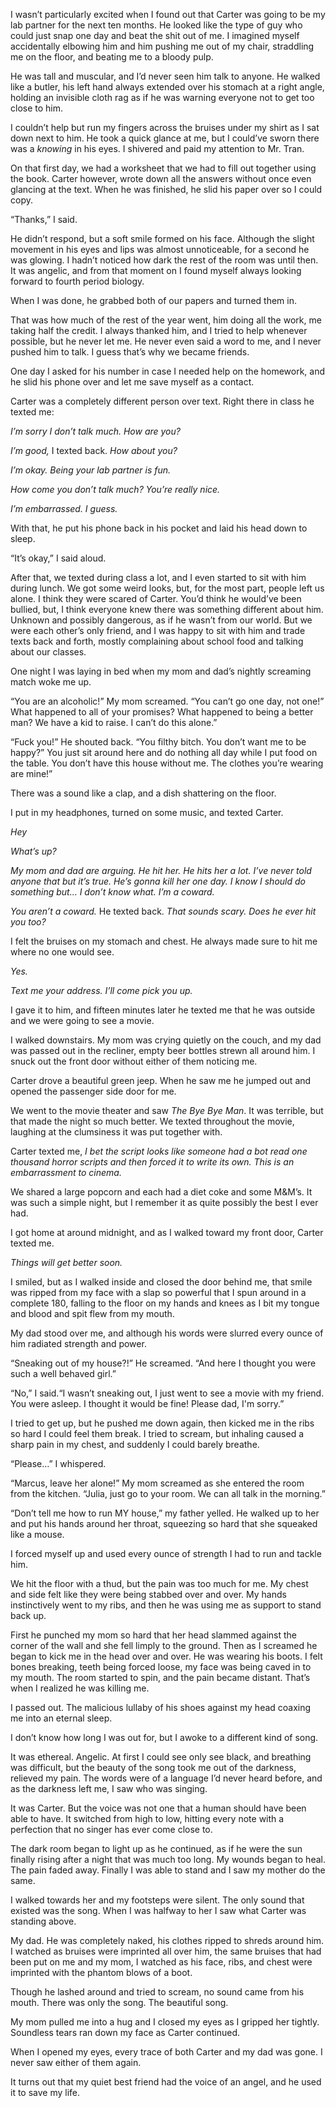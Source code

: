 I wasn’t particularly excited when I found out that Carter was going to be my lab partner for the next ten months. He looked like the type of guy who could just snap one day and beat the shit out of me. I imagined myself accidentally elbowing him and him pushing me out of my chair, straddling me on the floor, and beating me to a bloody pulp. 

He was tall and muscular, and I’d never seen him talk to anyone. He walked like a butler, his left hand always extended over his stomach at a right angle, holding an invisible cloth rag as if he was warning everyone not to get too close to him.

I couldn’t help but run my fingers across the bruises under my shirt as I sat down next to him. He took a quick glance at me, but I could’ve sworn there was a *knowing* in his eyes. I shivered and paid my attention to Mr. Tran.

On that first day, we had a worksheet that we had to fill out together using the book. Carter however, wrote down all the answers without once even glancing at the text. When he was finished, he slid his paper over so I could copy.

“Thanks,” I said.

He didn’t respond, but a soft smile formed on his face. Although the slight movement in his eyes and lips was almost unnoticeable, for a second he was glowing. I hadn’t noticed how dark the rest of the room was until then. It was angelic, and from that moment on I found myself always looking forward to fourth period biology.

When I was done, he grabbed both of our papers and turned them in.

That was how much of the rest of the year went, him doing all the work, me taking half the credit. I always thanked him, and I tried to help whenever possible, but he never let me. He never even said a word to me, and I never pushed him to talk. I guess that’s why we became friends.

One day I asked for his number in case I needed help on the homework, and he slid his phone over and let me save myself as a contact.

Carter was a completely different person over text. Right there in class he texted me:

*I’m sorry I don’t talk much. How are you?*

*I’m good,* I texted back. *How about you?*

*I’m okay. Being your lab partner is fun.*

*How come you don’t talk much? You’re really nice.*

*I’m embarrassed. I guess.*

With that, he put his phone back in his pocket and laid his head down to sleep.

“It’s okay,” I said aloud.

After that, we texted during class a lot, and I even started to sit with him during lunch. We got some weird looks, but, for the most part, people left us alone. I think they were scared of Carter. You’d think he would’ve been bullied, but, I think everyone knew there was something different about him. Unknown and possibly dangerous, as if he wasn’t from our world. But we were each other’s only friend, and I was happy to sit with him and trade texts back and forth, mostly complaining about school food and talking about our classes.

One night I was laying in bed when my mom and dad’s nightly screaming match woke me up. 

“You are an alcoholic!” My mom screamed. “You can’t go one day, not one!” What happened to all of your promises? What happened to being a better man? We have a kid to raise. I can’t do this alone.”

“Fuck you!” He shouted back. “You filthy bitch. You don’t want me to be happy?” You just sit around here and do nothing all day while I put food on the table. You don’t have this house without me. The clothes you’re wearing are mine!”

There was a sound like a clap, and a dish shattering on the floor.

I put in my headphones, turned on some music, and texted Carter.

*Hey*

*What’s up?*

*My mom and dad are arguing. He hit her. He hits her a lot. I’ve never told anyone that but it’s true. He’s gonna kill her one day. I know I should do something but… I don’t know what. I’m a coward.*

*You aren’t a coward.* He texted back. *That sounds scary. Does he ever hit you too?*

I felt the bruises on my stomach and chest. He always made sure to hit me where no one would see.

*Yes.*

*Text me your address. I’ll come pick you up.*

I gave it to him, and fifteen minutes later he texted me that he was outside and we were going to see a movie. 

I walked downstairs. My mom was crying quietly on the couch, and my dad was passed out in the recliner, empty beer bottles strewn all around him. I snuck out the front door without either of them noticing me.

Carter drove a beautiful green jeep. When he saw me he jumped out and opened the passenger side door for me.

We went to the movie theater and saw *The Bye Bye Man*. It was terrible, but that made the night so much better. We texted throughout the movie, laughing at the clumsiness it was put together with. 

Carter texted me, *I bet the script looks like someone had a bot read one thousand horror scripts and then forced it to write its own. This is an embarrassment to cinema.*

We shared a large popcorn and each had a diet coke and some M&M’s. It was such a simple night, but I remember it as quite possibly the best I ever had.

I got home at around midnight, and as I walked toward my front door, Carter texted me.

*Things will get better soon.*

I smiled, but as I walked inside and closed the door behind me, that smile was ripped from my face with a slap so powerful that I spun around in a complete 180, falling to the floor on my hands and knees as I bit my tongue and blood and spit flew from my mouth.

My dad stood over me, and although his words were slurred every ounce of him radiated strength and power.

“Sneaking out of my house?!” He screamed. “And here I thought you were such a well behaved girl.”

“No,” I said.“I wasn’t sneaking out, I just went to see a movie with my friend. You were asleep. I thought it would be fine! Please dad, I'm sorry.”

I tried to get up, but he pushed me down again, then kicked me in the ribs so hard I could feel them break. I tried to scream, but inhaling caused a sharp pain in my chest, and suddenly I could barely breathe.

“Please…” I whispered. 

“Marcus, leave her alone!” My mom screamed as she entered the room from the kitchen. “Julia, just go to your room. We can all talk in the morning.”

“Don’t tell me how to run MY house,” my father yelled. He walked up to her and put his hands around her throat, squeezing so hard that she squeaked like a mouse.

I forced myself up and used every ounce of strength I had to run and tackle him.

We hit the floor with a thud, but the pain was too much for me. My chest and side felt like they were being stabbed over and over. My hands instinctively went to my ribs, and then he was using me as support to stand back up.

First he punched my mom so hard that her head slammed against the corner of the wall and she fell limply to the ground. Then as I screamed he began to kick me in the head over and over. He was wearing his boots. I felt bones breaking, teeth being forced loose, my face was being caved in to my mouth. The room started to spin, and the pain became distant. That’s when I realized he was killing me.

I passed out. The malicious lullaby of his shoes against my head coaxing me into an eternal sleep.

I don’t know how long I was out for, but I awoke to a different kind of song. 

It was ethereal. Angelic. At first I could see only see black, and breathing was difficult, but the beauty of the song took me out of the darkness, relieved my pain. The words were of a language I’d never heard before, and as the darkness left me, I saw who was singing.

It was Carter. But the voice was not one that a human should have been able to have. It switched from high to low, hitting every note with a perfection that no singer has ever come close to.

The dark room began to light up as he continued, as if he were the sun finally rising after a night that was much too long. My wounds began to heal. The pain faded away. Finally I was able to stand and I saw my mother do the same.

I walked towards her and my footsteps were silent. The only sound that existed was the song. When I was halfway to her I saw what Carter was standing above.

My dad. He was completely naked, his clothes ripped to shreds around him. I watched as bruises were imprinted all over him, the same bruises that had been put on me and my mom, I watched as his face, ribs, and chest were imprinted with the phantom blows of a boot.

Though he lashed around and tried to scream, no sound came from his mouth. There was only the song. The beautiful song. 

My mom pulled me into a hug and I closed my eyes as I gripped her tightly. Soundless tears ran down my face as Carter continued.

When I opened my eyes, every trace of both Carter and my dad was gone. I never saw either of them again.

It turns out that my quiet best friend had the voice of an angel, and he used it to save my life.